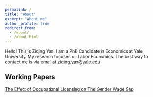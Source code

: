 ```yaml
---
permalink: /
title: "About"
excerpt: "About me"
author_profile: true
redirect_from: 
  - /about/
  - /about.html
---
```


Hello! This is Ziqing Yan. I am a PhD Candidate in Economics at Yale University. My research focuses on Labor Economics. The best way to contact me is via email at ziqing.yan@yale.edu


## Working Papers

[The Effect of Occupational Licensing on The Gender Wage Gap](http://ziqing-yan.github.io/files/ziqingyan_license_gender.pdf)
